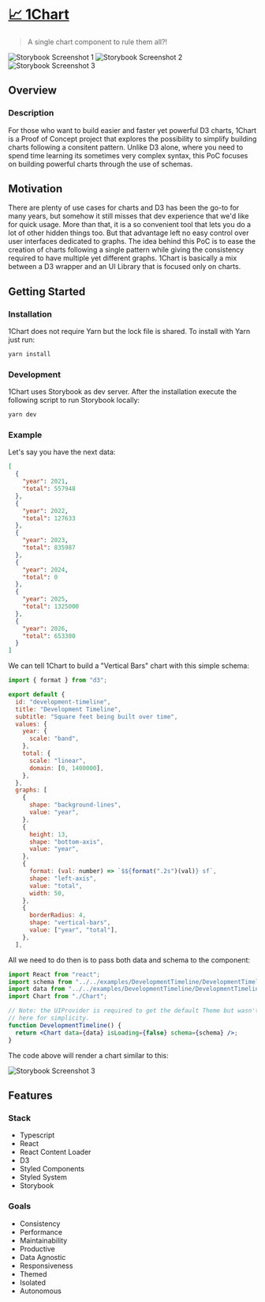 # [📈 1Chart](https://renemonroy.github.io/one-chart)

> A single chart component to rule them all?!

![Storybook Screenshot 1](https://user-images.githubusercontent.com/106011/139783618-84663fc6-c601-4ae8-95c5-4d82b9c5a439.png)
![Storybook Screenshot 2](https://user-images.githubusercontent.com/106011/139783624-fa1bf3b7-bf3e-441f-bd8f-dcd56a5c9420.png)
![Storybook Screenshot 3](https://user-images.githubusercontent.com/106011/139783633-c752b9eb-d379-4bb5-adb4-3266c9a0b974.png)

## Overview

### Description

For those who want to build easier and faster yet powerful D3 charts, 1Chart is a Proof of Concept project that explores the possibility to simplify building charts following a consitent pattern. Unlike D3 alone, where you need to spend time learning its sometimes very complex syntax, this PoC focuses on building powerful charts through the use of schemas.

## Motivation

There are plenty of use cases for charts and D3 has been the go-to for many years, but somehow it still misses that dev experience that we'd like for quick usage. More than that, it is a so convenient tool that lets you do a lot of other hidden things too. But that advantage left no easy control over user interfaces dedicated to graphs. The idea behind this PoC is to ease the creation of charts following a single pattern while giving the consistency required to have multiple yet different graphs. 1Chart is basically a mix between a D3 wrapper and an UI Library that is focused only on charts.

## Getting Started

### Installation

1Chart does not require Yarn but the lock file is shared. To install with Yarn just run:

```sh
yarn install
```

### Development

1Chart uses Storybook as dev server. After the installation execute the following script to run Storybook locally:

```sh
yarn dev
```

### Example

Let's say you have the next data:

```json
[
  {
    "year": 2021,
    "total": 557948
  },
  {
    "year": 2022,
    "total": 127633
  },
  {
    "year": 2023,
    "total": 835987
  },
  {
    "year": 2024,
    "total": 0
  },
  {
    "year": 2025,
    "total": 1325000
  },
  {
    "year": 2026,
    "total": 653300
  }
]
```

We can tell 1Chart to build a "Vertical Bars" chart with this simple schema:

```js
import { format } from "d3";

export default {
  id: "development-timeline",
  title: "Development Timeline",
  subtitle: "Square feet being built over time",
  values: {
    year: {
      scale: "band",
    },
    total: {
      scale: "linear",
      domain: [0, 1400000],
    },
  },
  graphs: [
    {
      shape: "background-lines",
      value: "year",
    },
    {
      height: 13,
      shape: "bottom-axis",
      value: "year",
    },
    {
      format: (val: number) => `$${format(".2s")(val)} sf`,
      shape: "left-axis",
      value: "total",
      width: 50,
    },
    {
      borderRadius: 4,
      shape: "vertical-bars",
      value: ["year", "total"],
    },
  ],
```

All we need to do then is to pass both data and schema to the component:

```jsx
import React from "react";
import schema from "../../examples/DevelopmentTimeline/DevelopmentTimeline.schema.ts";
import data from "../../examples/DevelopmentTimeline/DevelopmentTimeline.mockup.json";
import Chart from "./Chart";

// Note: the UIProvider is required to get the default Theme but wasn't added
// here for simplicity.
function DevelopmentTimeline() {
  return <Chart data={data} isLoading={false} schema={schema} />;
}
```

The code above will render a chart similar to this:

![Storybook Screenshot 3](https://user-images.githubusercontent.com/106011/139783597-b514d69c-868b-492a-be2d-2cc63f9bf01e.png)

## Features

### Stack

- Typescript
- React
- React Content Loader
- D3
- Styled Components
- Styled System
- Storybook

### Goals

- Consistency
- Performance
- Maintainability
- Productive
- Data Agnostic
- Responsiveness
- Themed
- Isolated
- Autonomous
